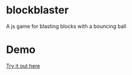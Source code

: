blockblaster
============

A js game for blasting blocks with a bouncing ball


Demo
============
<a href="http://slavchoslavchev.com">Try it out here</a>
